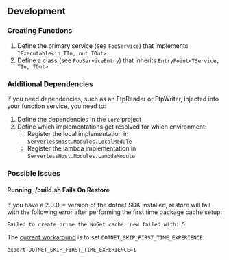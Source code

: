 ## Development

### Creating Functions

1. Define the primary service (see `FooService`) that implements `IExecutable<in TIn, out TOut>`
2. Define a class (see `FooServiceEntry`) that inherits `EntryPoint<TService, TIn, TOut>`

### Additional Dependencies

If you need dependencies, such as an FtpReader or FtpWriter, injected into your function service, you need to:

1. Define the dependencies in the `Core` project
2. Define which implementations get resolved for which environment:
   - Register the local implementation in `ServerlessHost.Modules.LocalModule` 
   - Register the lambda implementation in `ServerlessHost.Modules.LambdaModule` 

### Possible Issues

#### Running ./build.sh Fails On Restore

If you have a 2.0.0-* version of the dotnet SDK installed, restore will fail with the following error
after performing the first time package cache setup:

```
Failed to create prime the NuGet cache. new failed with: 5
```

The [current workaround](https://github.com/dotnet/cli/issues/6550#issuecomment-308040963) is to set `DOTNET_SKIP_FIRST_TIME_EXPERIENCE`:

```
export DOTNET_SKIP_FIRST_TIME_EXPERIENCE=1
```
